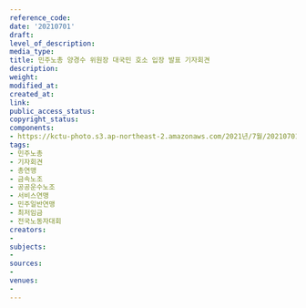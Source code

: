 ```yaml
---
reference_code: 
date: '20210701'
draft: 
level_of_description: 
media_type: 
title: 민주노총 양경수 위원장 대국민 호소 입장 발표 기자회견
description: 
weight: 
modified_at: 
created_at: 
link: 
public_access_status: 
copyright_status: 
components:
- https://kctu-photo.s3.ap-northeast-2.amazonaws.com/2021년/7월/20210701-민주노총+양경수+위원장+대국민+호소+입장+발표+기자회견_민주노총_기자회견_총연맹_금속노조_공공운수노조_서비스연맹_민주일반연맹_최저임금_전국노동자대회/_1D20088.jpg
tags:
- 민주노총
- 기자회견
- 총연맹
- 금속노조
- 공공운수노조
- 서비스연맹
- 민주일반연맹
- 최저임금
- 전국노동자대회
creators:
- 
subjects:
- 
sources:
- 
venues:
- 
---
```

